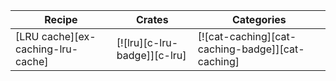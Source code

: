 | Recipe | Crates | Categories |
|--------|--------|------------|
| [LRU cache][ex-caching-lru-cache] | [![lru][c-lru-badge]][c-lru] | [![cat-caching][cat-caching-badge]][cat-caching] |

<div class="hidden">
</div>
